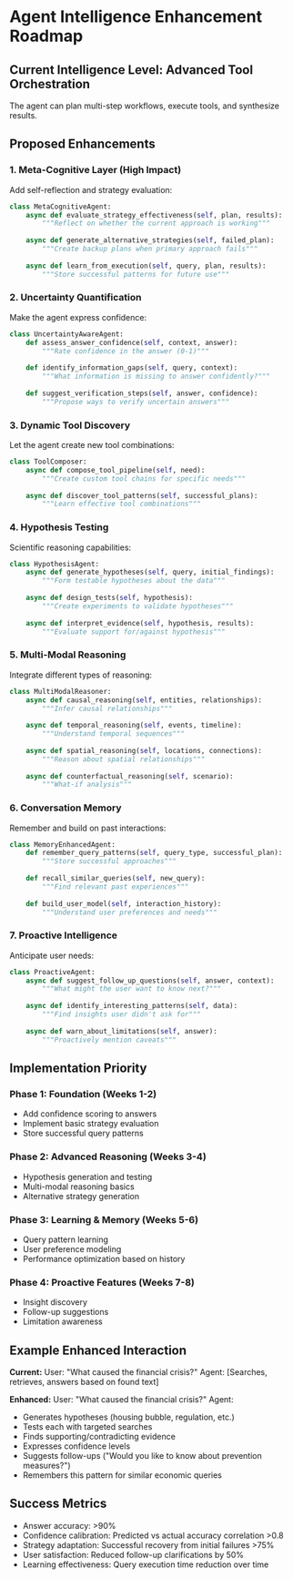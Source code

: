 # Agent Intelligence Enhancement Roadmap

## Current Intelligence Level: Advanced Tool Orchestration
The agent can plan multi-step workflows, execute tools, and synthesize results.

## Proposed Enhancements

### 1. **Meta-Cognitive Layer** (High Impact)
Add self-reflection and strategy evaluation:
```python
class MetaCognitiveAgent:
    async def evaluate_strategy_effectiveness(self, plan, results):
        """Reflect on whether the current approach is working"""
        
    async def generate_alternative_strategies(self, failed_plan):
        """Create backup plans when primary approach fails"""
        
    async def learn_from_execution(self, query, plan, results):
        """Store successful patterns for future use"""
```

### 2. **Uncertainty Quantification**
Make the agent express confidence:
```python
class UncertaintyAwareAgent:
    def assess_answer_confidence(self, context, answer):
        """Rate confidence in the answer (0-1)"""
        
    def identify_information_gaps(self, query, context):
        """What information is missing to answer confidently?"""
        
    def suggest_verification_steps(self, answer, confidence):
        """Propose ways to verify uncertain answers"""
```

### 3. **Dynamic Tool Discovery**
Let the agent create new tool combinations:
```python
class ToolComposer:
    async def compose_tool_pipeline(self, need):
        """Create custom tool chains for specific needs"""
        
    async def discover_tool_patterns(self, successful_plans):
        """Learn effective tool combinations"""
```

### 4. **Hypothesis Testing**
Scientific reasoning capabilities:
```python
class HypothesisAgent:
    async def generate_hypotheses(self, query, initial_findings):
        """Form testable hypotheses about the data"""
        
    async def design_tests(self, hypothesis):
        """Create experiments to validate hypotheses"""
        
    async def interpret_evidence(self, hypothesis, results):
        """Evaluate support for/against hypothesis"""
```

### 5. **Multi-Modal Reasoning**
Integrate different types of reasoning:
```python
class MultiModalReasoner:
    async def causal_reasoning(self, entities, relationships):
        """Infer causal relationships"""
        
    async def temporal_reasoning(self, events, timeline):
        """Understand temporal sequences"""
        
    async def spatial_reasoning(self, locations, connections):
        """Reason about spatial relationships"""
        
    async def counterfactual_reasoning(self, scenario):
        """What-if analysis"""
```

### 6. **Conversation Memory**
Remember and build on past interactions:
```python
class MemoryEnhancedAgent:
    def remember_query_patterns(self, query_type, successful_plan):
        """Store successful approaches"""
        
    def recall_similar_queries(self, new_query):
        """Find relevant past experiences"""
        
    def build_user_model(self, interaction_history):
        """Understand user preferences and needs"""
```

### 7. **Proactive Intelligence**
Anticipate user needs:
```python
class ProactiveAgent:
    async def suggest_follow_up_questions(self, answer, context):
        """What might the user want to know next?"""
        
    async def identify_interesting_patterns(self, data):
        """Find insights user didn't ask for"""
        
    async def warn_about_limitations(self, answer):
        """Proactively mention caveats"""
```

## Implementation Priority

### Phase 1: Foundation (Weeks 1-2)
- Add confidence scoring to answers
- Implement basic strategy evaluation
- Store successful query patterns

### Phase 2: Advanced Reasoning (Weeks 3-4)
- Hypothesis generation and testing
- Multi-modal reasoning basics
- Alternative strategy generation

### Phase 3: Learning & Memory (Weeks 5-6)
- Query pattern learning
- User preference modeling
- Performance optimization based on history

### Phase 4: Proactive Features (Weeks 7-8)
- Insight discovery
- Follow-up suggestions
- Limitation awareness

## Example Enhanced Interaction

**Current:**
User: "What caused the financial crisis?"
Agent: [Searches, retrieves, answers based on found text]

**Enhanced:**
User: "What caused the financial crisis?"
Agent: 
- Generates hypotheses (housing bubble, regulation, etc.)
- Tests each with targeted searches
- Finds supporting/contradicting evidence
- Expresses confidence levels
- Suggests follow-ups ("Would you like to know about prevention measures?")
- Remembers this pattern for similar economic queries

## Success Metrics
- Answer accuracy: >90%
- Confidence calibration: Predicted vs actual accuracy correlation >0.8
- Strategy adaptation: Successful recovery from initial failures >75%
- User satisfaction: Reduced follow-up clarifications by 50%
- Learning effectiveness: Query execution time reduction over time